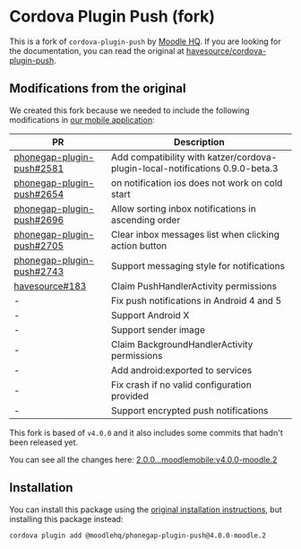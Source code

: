 # Cordova Plugin Push (fork)

This is a fork of `cordova-plugin-push` by [Moodle HQ](https://moodle.com/). If you are looking for the documentation, you can read the original at [havesource/cordova-plugin-push](https://github.com/havesource/cordova-plugin-push).

## Modifications from the original

We created this fork because we needed to include the following modifications in [our mobile application](https://github.com/moodlehq/moodleapp):

| PR | Description |
| -- | ----------- |
| [phonegap-plugin-push#2581](https://github.com/phonegap/phonegap-plugin-push/pull/2581) | Add compatibility with katzer/cordova-plugin-local-notifications 0.9.0-beta.3 |
| [phonegap-plugin-push#2654](https://github.com/phonegap/phonegap-plugin-push/pull/2654) | on notification ios does not work on cold start |
| [phonegap-plugin-push#2696](https://github.com/phonegap/phonegap-plugin-push/pull/2696) | Allow sorting inbox notifications in ascending order |
| [phonegap-plugin-push#2705](https://github.com/phonegap/phonegap-plugin-push/pull/2705) | Clear inbox messages list when clicking action button |
| [phonegap-plugin-push#2743](https://github.com/phonegap/phonegap-plugin-push/pull/2743) | Support messaging style for notifications |
| [havesource#183](https://github.com/havesource/cordova-plugin-push/pull/183) | Claim PushHandlerActivity permissions |
| - | Fix push notifications in Android 4 and 5 |
| - | Support Android X |
| - | Support sender image |
| - | Claim BackgroundHandlerActivity permissions |
| - | Add android:exported to services |
| - | Fix crash if no valid configuration provided |
| - | Support encrypted push notifications |

This fork is based of `v4.0.0` and it also includes some commits that hadn't been released yet.

You can see all the changes here: [2.0.0...moodlemobile:v4.0.0-moodle.2](https://github.com/havesource/cordova-plugin-push/compare/2.0.0...moodlemobile:v4.0.0-moodle.2)

## Installation

You can install this package using the [original installation instructions](https://github.com/havesource/cordova-plugin-push/blob/master/docs/INSTALLATION.md), but installing this package instead:

```sh
cordova plugin add @moodlehq/phonegap-plugin-push@4.0.0-moodle.2
```
